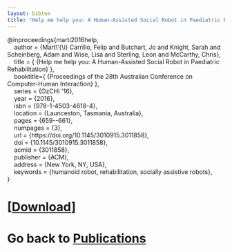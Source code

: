 ```yaml
---
layout: bibtex
title: "Help me help you: A Human-Assisted Social Robot in Paediatric Rehabilitation (BibTeX citation)"
---
```


<P>@inproceedings{marti2016help,<br/>
&#160;&#160;&#160;&#160;author = {Mart\'{\i} Carrillo, Felip and Butchart, Jo and Knight, Sarah and Scheinberg, Adam and Wise, Lisa and Sterling, Leon and McCarthy, Chris},<br/>
&#160;&#160;&#160;&#160;title = { {Help me help you: A Human-Assisted Social Robot in  Paediatric Rehabilitation} },<br/>
&#160;&#160;&#160;&#160;booktitle={ {Proceedings of the 28th Australian Conference on Computer-Human Interaction} },<br/>
&#160;&#160;&#160;&#160;series = {OzCHI '16},<br/>
&#160;&#160;&#160;&#160;year = {2016},<br/>
&#160;&#160;&#160;&#160;isbn = {978-1-4503-4618-4},<br/>
&#160;&#160;&#160;&#160;location = {Launceston, Tasmania, Australia},<br/>
&#160;&#160;&#160;&#160;pages = {659--661},<br/>
&#160;&#160;&#160;&#160;numpages = {3},<br/>
&#160;&#160;&#160;&#160;url = {https://doi.org/10.1145/3010915.3011858},<br/>
&#160;&#160;&#160;&#160;doi = {10.1145/3010915.3011858},<br/>
&#160;&#160;&#160;&#160;acmid = {3011858},<br/>
&#160;&#160;&#160;&#160;publisher = {ACM},<br/>
&#160;&#160;&#160;&#160;address = {New York, NY, USA},<br/>
&#160;&#160;&#160;&#160;keywords = {humanoid robot, rehabilitation, socially assistive robots},<br/>
}</p>


# [[Download](marti2016help.bib)]
# Go back to [Publications](/pub.html)
